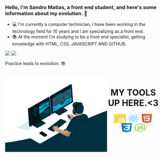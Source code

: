 ### Hello, I'm Sandro Matias, a front end student, and here's some information about my evolution. 👋

- 💻 I'm currently a computer technician, I have been working in the technology field for 10 years and I am specializing as a front end.
- 📚 At the moment I'm studying to be a front end specialist, getting knowledge with HTML, CSS, JAVASCRIPT AND GITHUB.

<div >
  <a href="https://github.com/sandromatiass"></a>
  <img height="180em" src="https://github-readme-stats.vercel.app/api?username=SandroMatiass&show_icons=true&theme=github_dark&include_all_commits=true&count_private=true"/>
  <img height="180em" src="https://github-readme-stats.vercel.app/api/top-langs/?username=SandroMatiass&layout=compact&langs_count=16&theme=github_dark"/>
</div>

Practice leads to evolution. 😎


<div  align="center"> 
  <div style="display: inline_block"><br>
    <img align="left" height="250" alt="coding-time" src="code.gif">
    <h1 align="center">MY TOOLS UP HERE.<3</h1>
    <img align="center" height="30" width="40" alt="js-icon"  src="https://raw.githubusercontent.com/devicons/devicon/master/icons/javascript/javascript-plain.svg">
    <img align="center" height="30" width="40" alt="react-icon" src="https://raw.githubusercontent.com/devicons/devicon/master/icons/react/react-original.svg">
    <img align="center" height="30" width="40" alt="html-icon" src="https://raw.githubusercontent.com/devicons/devicon/master/icons/html5/html5-original.svg">
    <img align="center" height="30" width="40" alt="css-icon" src="https://raw.githubusercontent.com/devicons/devicon/master/icons/css3/css3-original.svg">
    <img align="center" height="30" width="40" alt="nodejs-icon" src="https://raw.githubusercontent.com/devicons/devicon/master/icons/nodejs/nodejs-original.svg">
   </div>
